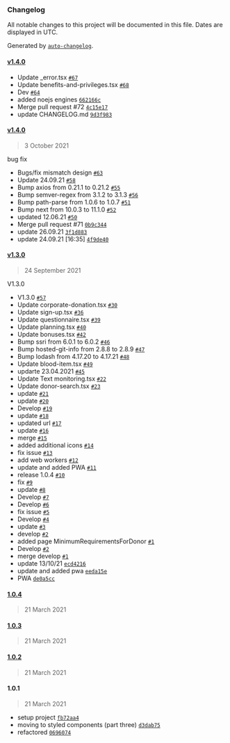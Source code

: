 ### Changelog

All notable changes to this project will be documented in this file. Dates are displayed in UTC.

Generated by [`auto-changelog`](https://github.com/CookPete/auto-changelog).

#### [v1.4.0](https://github.com/open-priorities/donor.md-frontend/compare/v1.4.0...v1.4.0)

- Update _error.tsx [`#67`](https://github.com/open-priorities/donor.md-frontend/pull/67)
- Update benefits-and-privileges.tsx [`#68`](https://github.com/open-priorities/donor.md-frontend/pull/68)
- Dev [`#64`](https://github.com/open-priorities/donor.md-frontend/pull/64)
- added noejs engines [`662166c`](https://github.com/open-priorities/donor.md-frontend/commit/662166c1b22b63627748543cc307726fbe3ddb72)
- Merge pull request #72 [`4c15e17`](https://github.com/open-priorities/donor.md-frontend/commit/4c15e179dac082230ef3de98a556dd9857657952)
- update CHANGELOG.md [`9d3f983`](https://github.com/open-priorities/donor.md-frontend/commit/9d3f983109df2fa23a166e6ddbfc958aca8c5d67)

#### [v1.4.0](https://github.com/open-priorities/donor.md-frontend/compare/v1.3.0...v1.4.0)

> 3 October 2021

bug fix

- Bugs/fix mismatch design [`#63`](https://github.com/open-priorities/donor.md-frontend/pull/63)
- Update 24.09.21 [`#58`](https://github.com/open-priorities/donor.md-frontend/pull/58)
- Bump axios from 0.21.1 to 0.21.2 [`#55`](https://github.com/open-priorities/donor.md-frontend/pull/55)
- Bump semver-regex from 3.1.2 to 3.1.3 [`#56`](https://github.com/open-priorities/donor.md-frontend/pull/56)
- Bump path-parse from 1.0.6 to 1.0.7 [`#51`](https://github.com/open-priorities/donor.md-frontend/pull/51)
- Bump next from 10.0.3 to 11.1.0 [`#52`](https://github.com/open-priorities/donor.md-frontend/pull/52)
- updated 12.06.21 [`#50`](https://github.com/open-priorities/donor.md-frontend/pull/50)
- Merge pull request #71 [`0b9c344`](https://github.com/open-priorities/donor.md-frontend/commit/0b9c344e8aca2ca9d0f0da32b3018a8f16d296bb)
- update 26.09.21 [`3f1d883`](https://github.com/open-priorities/donor.md-frontend/commit/3f1d8838615f6e987b058d92fde9cdb537fd5fbc)
- update 24.09.21 [16:35] [`4f9de40`](https://github.com/open-priorities/donor.md-frontend/commit/4f9de40e4cab57ab9d7054c8408f17efe2d07d3d)

#### [v1.3.0](https://github.com/open-priorities/donor.md-frontend/compare/1.0.4...v1.3.0)

> 24 September 2021

V1.3.0

- V1.3.0 [`#57`](https://github.com/open-priorities/donor.md-frontend/pull/57)
- Update corporate-donation.tsx [`#30`](https://github.com/open-priorities/donor.md-frontend/pull/30)
- Update sign-up.tsx [`#36`](https://github.com/open-priorities/donor.md-frontend/pull/36)
- Update questionnaire.tsx [`#39`](https://github.com/open-priorities/donor.md-frontend/pull/39)
- Update planning.tsx [`#40`](https://github.com/open-priorities/donor.md-frontend/pull/40)
- Update bonuses.tsx [`#42`](https://github.com/open-priorities/donor.md-frontend/pull/42)
- Bump ssri from 6.0.1 to 6.0.2 [`#46`](https://github.com/open-priorities/donor.md-frontend/pull/46)
- Bump hosted-git-info from 2.8.8 to 2.8.9 [`#47`](https://github.com/open-priorities/donor.md-frontend/pull/47)
- Bump lodash from 4.17.20 to 4.17.21 [`#48`](https://github.com/open-priorities/donor.md-frontend/pull/48)
- Update blood-item.tsx [`#49`](https://github.com/open-priorities/donor.md-frontend/pull/49)
- updarte 23.04.2021 [`#45`](https://github.com/open-priorities/donor.md-frontend/pull/45)
- Update Text monitoring.tsx [`#22`](https://github.com/open-priorities/donor.md-frontend/pull/22)
- Update donor-search.tsx [`#23`](https://github.com/open-priorities/donor.md-frontend/pull/23)
- update [`#21`](https://github.com/open-priorities/donor.md-frontend/pull/21)
- update [`#20`](https://github.com/open-priorities/donor.md-frontend/pull/20)
- Develop [`#19`](https://github.com/open-priorities/donor.md-frontend/pull/19)
- update [`#18`](https://github.com/open-priorities/donor.md-frontend/pull/18)
- updated url [`#17`](https://github.com/open-priorities/donor.md-frontend/pull/17)
- update [`#16`](https://github.com/open-priorities/donor.md-frontend/pull/16)
- merge [`#15`](https://github.com/open-priorities/donor.md-frontend/pull/15)
- added additional icons [`#14`](https://github.com/open-priorities/donor.md-frontend/pull/14)
- fix issue [`#13`](https://github.com/open-priorities/donor.md-frontend/pull/13)
- add web workers [`#12`](https://github.com/open-priorities/donor.md-frontend/pull/12)
- update and added PWA [`#11`](https://github.com/open-priorities/donor.md-frontend/pull/11)
- release 1.0.4 [`#10`](https://github.com/open-priorities/donor.md-frontend/pull/10)
- fix  [`#9`](https://github.com/open-priorities/donor.md-frontend/pull/9)
- update [`#8`](https://github.com/open-priorities/donor.md-frontend/pull/8)
- Develop [`#7`](https://github.com/open-priorities/donor.md-frontend/pull/7)
- Develop [`#6`](https://github.com/open-priorities/donor.md-frontend/pull/6)
- fix issue [`#5`](https://github.com/open-priorities/donor.md-frontend/pull/5)
- Develop [`#4`](https://github.com/open-priorities/donor.md-frontend/pull/4)
- update [`#3`](https://github.com/open-priorities/donor.md-frontend/pull/3)
- develop [`#2`](https://github.com/open-priorities/donor.md-frontend/pull/2)
- added page MinimumRequirementsForDonor [`#1`](https://github.com/open-priorities/donor.md-frontend/pull/1)
- Develop [`#2`](https://github.com/open-priorities/donor.md-frontend/pull/2)
- merge develop [`#1`](https://github.com/open-priorities/donor.md-frontend/pull/1)
- update 13/10/21 [`ecd4216`](https://github.com/open-priorities/donor.md-frontend/commit/ecd421662f0f82e71c47131b7a7e929c47808022)
- update and added pwa [`eeda15e`](https://github.com/open-priorities/donor.md-frontend/commit/eeda15e0a2fda13eda060583ed1a062d231659ce)
- PWA [`de0a5cc`](https://github.com/open-priorities/donor.md-frontend/commit/de0a5cc2534b225dbcb65676f8498fa54a67b7b4)

#### [1.0.4](https://github.com/open-priorities/donor.md-frontend/compare/1.0.3...1.0.4)

> 21 March 2021

#### [1.0.3](https://github.com/open-priorities/donor.md-frontend/compare/1.0.2...1.0.3)

> 21 March 2021

#### [1.0.2](https://github.com/open-priorities/donor.md-frontend/compare/1.0.1...1.0.2)

> 21 March 2021

#### 1.0.1

> 21 March 2021

- setup project [`fb72aa4`](https://github.com/open-priorities/donor.md-frontend/commit/fb72aa46b0ee6a2ed3944fa06606cf7b08c0b6ff)
- moving to styled components (part three) [`d3dab75`](https://github.com/open-priorities/donor.md-frontend/commit/d3dab759cc5f092b87abd1bce37f126cfb664236)
- refactored [`0696074`](https://github.com/open-priorities/donor.md-frontend/commit/06960743c09eef2d1d4b74d18aaa462b58908570)
